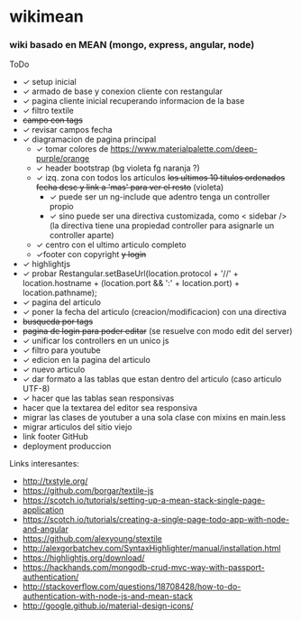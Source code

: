 # wikimean

### wiki basado en MEAN (mongo, express, angular, node)

ToDo
* ✓ setup inicial
* ✓ armado de base y conexion cliente con restangular
* ✓ pagina cliente inicial recuperando informacion de la base
* ✓ filtro textile
* ~~campo con tags~~
* ✓ revisar campos fecha
* ✓ diagramacion de pagina principal
  * ✓ tomar colores de https://www.materialpalette.com/deep-purple/orange
  * ✓ header bootstrap (bg violeta fg naranja ?)
  * ✓ izq. zona con todos los articulos  ~~los ultimos 10 titulos ordenados fecha desc y link a 'mas' para ver el resto~~  (violeta)
    * ✓ puede ser un ng-include que adentro tenga un controller propio
    * ✓ sino puede ser una directiva customizada, como < sidebar /> (la directiva tiene una propiedad controller para asignarle un controller aparte)
  * ✓ centro con el ultimo articulo completo
  * ✓footer con copyright ~~y login~~
* ✓ highlightjs
* ✓ probar Restangular.setBaseUrl(location.protocol + '//' + location.hostname + (location.port && ':' + location.port) + location.pathname);
* ✓ pagina del articulo
* ✓ poner la fecha del articulo (creacion/modificacion) con una directiva
* ~~busqueda por tags~~
* ~~pagina de login para poder editar~~ (se resuelve con modo edit del server)
* ✓ unificar los controllers en un unico js
* ✓ filtro para youtube
* ✓ edicion en la pagina del articulo
* ✓ nuevo articulo
* ✓ dar formato a las tablas que estan dentro del articulo (caso articulo UTF-8)
* ✓ hacer que las tablas sean responsivas
* hacer que la textarea del editor sea responsiva
* migrar las clases de youtuber a una sola clase con mixins en main.less
* migrar articulos del sitio viejo
* link footer GitHub
* deployment produccion


Links interesantes:
* http://txstyle.org/
* https://github.com/borgar/textile-js
* https://scotch.io/tutorials/setting-up-a-mean-stack-single-page-application
* https://scotch.io/tutorials/creating-a-single-page-todo-app-with-node-and-angular
* https://github.com/alexyoung/stextile
* http://alexgorbatchev.com/SyntaxHighlighter/manual/installation.html
* https://highlightjs.org/download/
* https://hackhands.com/mongodb-crud-mvc-way-with-passport-authentication/
* http://stackoverflow.com/questions/18708428/how-to-do-authentication-with-node-js-and-mean-stack
* http://google.github.io/material-design-icons/
